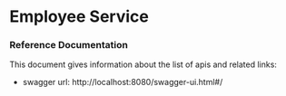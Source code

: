 # Employee Service

### Reference Documentation
This document gives information about the list of apis and related links:

* swagger url: http://localhost:8080/swagger-ui.html#/


